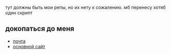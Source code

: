 тут должны быть мои репы, но их нету к сожалению.
мб перенесу хотяб один скрипт

## докопаться до меня
 - [почта](mailto:git@cyberbread.ru)
 - [основной сайт](https://cyberbread.ru)
